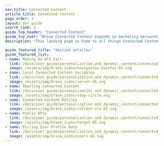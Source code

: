 ```yaml
---
nav_title: Connected Content
article_title: Connected Content
page_order: 1
layout: dev_guide
search_rank: 3
guide_top_header: "Connected Content"
guide_top_text: "Braze Connected Content expands on marketing personalization to boost customer engagement and conversions. This feature allows you to insert any information accessible via API directly into messages you send to users. Connected Content allows for pulling content either directly from your web server or from publicly accessible APIs. You can also use our Connected Content capabilities with our Technology Partners, like <b><a href='/docs/partners/data_augmentation/contextual_location/accuweather/'>AccuWeather</a></b> and <b><a href='/docs/partners/channel_extensions/localization/transifex/'>Transifex</a></b>.<br><br>In addition to the following articles listed, we recommend checking out our <b><a href='https://learning.braze.com/connected-content'>Connected Content</a></b> Braze Learning course."
description: "This landing page is home to all things Connected Content. Here, you can find articles on how to make API calls, local Connected Content variables, aborting content, and more."

guide_featured_title: "Section articles"
guide_featured_list:
- name: Making An API Call
  link: /docs/user_guide/personalization_and_dynamic_content/connected_content/making_an_api_call/
  image: /assets/img/braze_icons/navigation-pointer-01.svg
- name: Local Connected Content Variables
  link: /docs/user_guide/personalization_and_dynamic_content/connected_content/local_connected_content_variables/
  image: /assets/img/braze_icons/server-01.svg
- name: Aborting Connected Content
  link: /docs/user_guide/personalization_and_dynamic_content/connected_content/aborting_connected_content/
  image: /assets/img/braze_icons/stop-circle.svg
- name: Connected Content Retries
  link: /docs/user_guide/personalization_and_dynamic_content/connected_content/connected_content_retries/
  image: /assets/img/braze_icons/refresh-ccw-01.svg
- name: Public APIs
  link: /docs/user_guide/personalization_and_dynamic_content/connected_content/public_apis/
  image: /assets/img/braze_icons/target-05.svg
- name: Pulling User Profile Data
  link: /docs/user_guide/personalization_and_dynamic_content/connected_content/user_profile_fields_connected_content/
  image: /assets/img/braze_icons/users-01.svg
---
```


<br><br>

[16]: [success@braze.com](mailto:success@braze.com)
